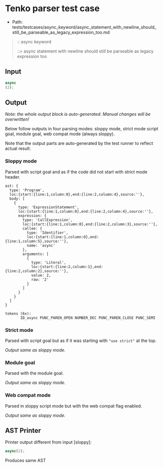 # Tenko parser test case

- Path: tests/testcases/async_keyword/async_statement_with_newline_should_still_be_parseable_as_legacy_expression_too.md

> :: async keyword
>
> ::> async statement with newline should still be parseable as legacy expression too

## Input

`````js
async
(2);
`````

## Output

_Note: the whole output block is auto-generated. Manual changes will be overwritten!_

Below follow outputs in four parsing modes: sloppy mode, strict mode script goal, module goal, web compat mode (always sloppy).

Note that the output parts are auto-generated by the test runner to reflect actual result.

### Sloppy mode

Parsed with script goal and as if the code did not start with strict mode header.

`````
ast: {
  type: 'Program',
  loc:{start:{line:1,column:0},end:{line:2,column:4},source:''},
  body: [
    {
      type: 'ExpressionStatement',
      loc:{start:{line:1,column:0},end:{line:2,column:4},source:''},
      expression: {
        type: 'CallExpression',
        loc:{start:{line:1,column:0},end:{line:2,column:3},source:''},
        callee: {
          type: 'Identifier',
          loc:{start:{line:1,column:0},end:{line:1,column:5},source:''},
          name: 'async'
        },
        arguments: [
          {
            type: 'Literal',
            loc:{start:{line:2,column:1},end:{line:2,column:2},source:''},
            value: 2,
            raw: '2'
          }
        ]
      }
    }
  ]
}

tokens (6x):
       ID_async PUNC_PAREN_OPEN NUMBER_DEC PUNC_PAREN_CLOSE PUNC_SEMI
`````

### Strict mode

Parsed with script goal but as if it was starting with `"use strict"` at the top.

_Output same as sloppy mode._

### Module goal

Parsed with the module goal.

_Output same as sloppy mode._

### Web compat mode

Parsed in sloppy script mode but with the web compat flag enabled.

_Output same as sloppy mode._

## AST Printer

Printer output different from input [sloppy]:

````js
async(2);
````

Produces same AST
